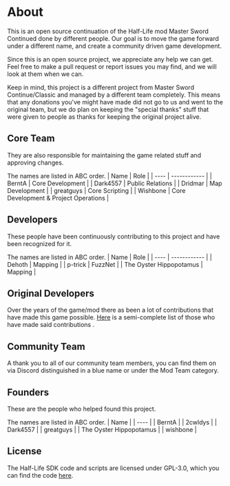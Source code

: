 # About
This is an open source continuation of the Half-Life mod Master Sword Continued done by different people. Our goal is to move the game forward under a different name, and create a community driven game development. 

Since this is an open source project, we appreciate any help we can get. Feel free to make a pull request or report issues you may find, and we will look at them when we can.

Keep in mind, this project is a different project from Master Sword Continue/Classic and managed by a different team completely. This means that any donations you've might have made did not go to us and went to the original team, but we do plan on keeping the "special thanks" stuff that were given to people as thanks for keeping the original project alive.

## Core Team
They are also responsible for maintaining the game related stuff and approving changes.

The names are listed in ABC order.
| Name | Role |
| ---- | ------------ |
| BerntA | Core Development |
| Dark4557 | Public Relations |
| Dridmar | Map Development |
| greatguys | Core Scripting |
| Wishbone | Core Development & Project Operations |

## Developers
These people have been continuously contributing to this project and have been recognized for it.

The names are listed in ABC order.
| Name | Role |
| ---- | ------------ |
| Dehoth | Mapping |
| p-trick | FuzzNet |
| The Oyster Hippopotamus | Mapping |

## Original Developers
Over the years of the game/mod there as been a lot of contributions that have made this game possible. [Here](https://msrebirth.com/project/special-thanks.html) is a semi-complete list of those who have made said contributions .

## Community Team
A thank you to all of our community team members, you can find them on via Discord distinguished in a blue name or under the Mod Team category.

## Founders
These are the people who helped found this project.

The names are listed in ABC order.
| Name |
| ---- |
| BerntA |
| 2cwldys |
| Dark4557 |
| greatguys |
| The Oyster Hippopotamus |
| wishbone |

## License
The Half-Life SDK code and scripts are licensed under GPL-3.0, which you can find the code [here](https://github.com/MSRevive).
